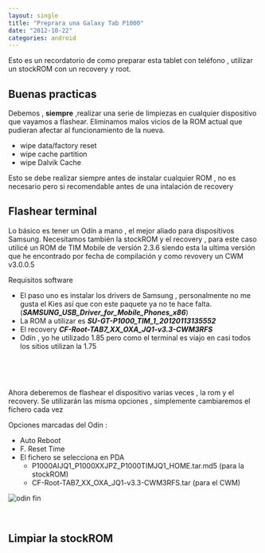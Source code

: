 ```yaml
---
layout: single
title: "Preprara una Galaxy Tab P1000"
date: "2012-10-22"
categories: android
---
```


Esto es un recordatorio de como preparar esta tablet con teléfono , utilizar un stockROM con un recovery y root.

## Buenas practicas

Debemos , **siempre** ,realizar una serie de limpiezas en cualquier dispositivo que vayamos a flashear. Eliminamos malos vicios de la ROM actual que pudieran afectar al funcionamiento de la nueva.

- wipe data/factory reset
- wipe cache partition
- wipe Dalvik Cache

Esto se debe realizar siempre antes de instalar cualquier ROM , no es necesario pero si recomendable antes de una intalación de recovery

## Flashear terminal

Lo básico es tener un Odín a mano , el mejor aliado para dispositivos Samsung. Necesitamos también la stockROM y el recovery , para este caso utilicé un ROM de TIM Mobile de versión 2.3.6 siendo esta la ultima versión que he encontrado por fecha de compilación y como revovery un CWM v3.0.0.5

Requisitos software

- El paso uno es instalar los drivers de Samsung , personalmente no me gusta el Kies así que con este paquete ya no te hace falta. (_**SAMSUNG\_USB\_Driver\_for\_Mobile\_Phones\_x86**_)
- La ROM a utilizar es _**SU-GT-P1000\_TIM\_1\_20120113135552**_
- El recovery _**CF-Root-TAB7\_XX\_OXA\_JQ1-v3.3-CWM3RFS**_
- Odín , yo he utilizado 1.85 pero como el terminal es viajo en casi todos los sitios utilizan la 1.75

 

 

Ahora deberemos de flashear el dispositivo varias veces , la rom y el recovery. Se utilizarán las misma opciones , simplemente cambiaremos el fichero cada vez

Opciones marcadas del Odín :

- Auto Reboot
- F. Reset Time
- El fichero se selecciona en PDA
    - P1000AIJQ1\_P1000XXJPZ\_P1000TIMJQ1\_HOME.tar.md5 (para la stockROM)
    - CF-Root-TAB7\_XX\_OXA\_JQ1-v3.3-CWM3RFS.tar (para el CWM)

![odin fin](images/5309342979_034353f6eb.jpg)

 

## Limpiar la stockROM
